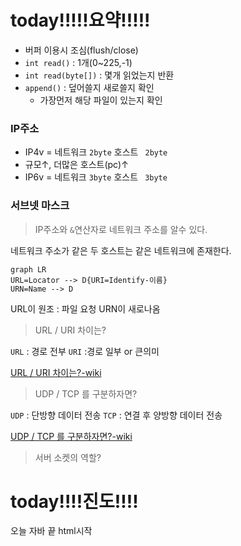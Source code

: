 
# today!!!!!요약!!!!!

- 버퍼 이용시 조심(flush/close)
- ```int read()```  : 1개(0~225,-1)
- ```int read(byte[])``` :  몇개 읽었는지 반환
- ```append()``` : 덮어쓸지 새로쓸지 확인 
	- 가장먼저 해당 파일이 있는지 확인

### IP주소

- IP4v = 네트워크 ```2byte``` 호스트 ``` 2byte```  
-  규모↑, 더많은 호스트(pc)↑
- IP6v = 네트워크 ```3byte``` 호스트 ``` 3byte```  

### 서브넷 마스크

> IP주소와 ```&```연산자로 네트워크 주소를 알수 있다.

네트워크 주소가 같은 두 호스트는 같은 네트워크에 존재한다.

```mermaid
graph LR
URL=Locator --> D{URI=Identify-이름}
URN=Name --> D
```
URL이 원조 : 파일 요청
URN이 새로나옴

> URL / URI 차이는?

```URL``` : 경로 전부
```URI``` :경로 일부 or 큰의미

[ URL / URI 차이는?-wiki](https://ko.wikipedia.org/wiki/%ED%86%B5%ED%95%A9_%EC%9E%90%EC%9B%90_%EC%8B%9D%EB%B3%84%EC%9E%90)

> UDP / TCP 를 구분하자면?

```UDP``` : 단방향 데이터 전송
```TCP``` :  연결 후 양방향 데이터 전송

[UDP / TCP 를 구분하자면?-wiki](https://ko.wikipedia.org/wiki/%EC%82%AC%EC%9A%A9%EC%9E%90_%EB%8D%B0%EC%9D%B4%ED%84%B0%EA%B7%B8%EB%9E%A8_%ED%94%84%EB%A1%9C%ED%86%A0%EC%BD%9C#UDP%EC%99%80_TCP_%EB%B9%84%EA%B5%90)

> 서버 소켓의 역할?


# today!!!!진도!!!!

오늘 자바 끝
html시작
<!--stackedit_data:
eyJoaXN0b3J5IjpbLTUxODA5MTExNiw0NTI0NDA4OTZdfQ==
-->